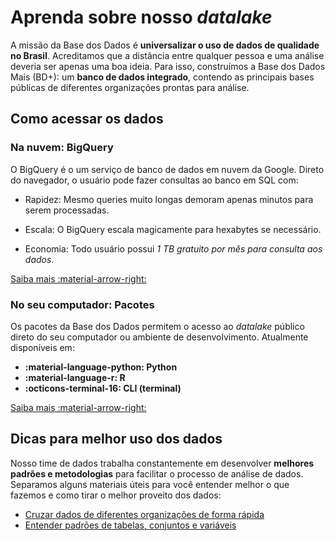 # Aprenda sobre nosso *datalake*

A missão da Base dos Dados é **universalizar o uso de dados de qualidade
no Brasil**. Acreditamos que a distância entre qualquer pessoa e uma
análise deveria ser apenas uma boa ideia. Para isso,
construímos a Base dos Dados Mais (BD+): um **banco de dados integrado**,
contendo as principais bases públicas de diferentes organizações prontas para análise.

## Como acessar os dados

### Na nuvem: BigQuery

O BigQuery é o um serviço de banco de dados em nuvem da
Google. Direto do navegador, o usuário pode fazer consultas ao banco em SQL com:

- Rapidez: Mesmo queries muito longas demoram apenas minutos para serem processadas.

- Escala: O BigQuery escala magicamente para hexabytes se necessário.

- Economia: Todo usuário possui *1 TB gratuito por mês para consulta
  aos dados*.

<a
href="access_data_bq"
title="{{ lang.t('source.link.title')}}" class="md-button"
hover="background-color: var(--md-primary-fg-color--dark)">
    Saiba mais
    :material-arrow-right:
</a>

### No seu computador: Pacotes

Os pacotes da Base dos Dados permitem o acesso ao *datalake* público
direto do seu computador ou ambiente de desenvolvimento. Atualmente disponíveis em:

- **:material-language-python: Python**
- **:material-language-r: R**
- **:octicons-terminal-16: CLI (terminal)**

<a
href="access_data_packages"
title="{{ lang.t('source.link.title')}}" class="md-button"
hover="background-color: var(--md-primary-fg-color--dark)">
    Saiba mais
    :material-arrow-right:
</a>

## Dicas para melhor uso dos dados

Nosso time de dados trabalha constantemente em desenvolver **melhores
padrões e metodologias** para facilitar o processo de análise de dados.
Separamos alguns materiais úteis para você entender melhor o que fazemos
e como tirar o melhor proveito dos dados:

- [Cruzar dados de diferentes organizações de forma rápida](tutorial_cross_tables)
- [Entender padrões de tabelas, conjuntos e variáveis](style_data)
